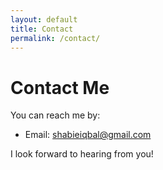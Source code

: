 ```yaml
---
layout: default
title: Contact
permalink: /contact/
---
```


<h1>Contact Me</h1>

<p>You can reach me by:</p>

<ul>
  <li>Email: <a href="mailto:shabieiqbal@gmail.com">shabieiqbal@gmail.com</a></li> 
</ul>

<p>I look forward to hearing from you!</p>
